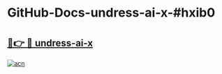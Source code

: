 # GitHub-Docs-undress-ai-x-#hxib0

# <h2><a href="https://andorid.site?title=undress-ai-x&ref=07A">🔗👉 🔴 undress-ai-x</a></h2>

[![acn](https://github.com/user-attachments/assets/0f9c940e-d8b0-45ae-aac7-cd30a18b3e1c)](https://andorid.site?title=undress-ai-x&ref=07A)

